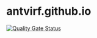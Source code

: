 # antvirf.github.io

[![Quality Gate Status](https://sonarcloud.io/api/project_badges/measure?project=Antvirf_antvirf.github.io&metric=alert_status)](https://sonarcloud.io/summary/new_code?id=Antvirf_antvirf.github.io)
